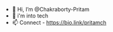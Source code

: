- 👋 Hi, I’m @Chakraborty-Pritam
- 👀 i'm into tech 
- 📫 Connect - https://bio.link/pritamch

<!---
Chakraborty-Pritam/Chakraborty-Pritam is a ✨ special ✨ repository because its `README.md` (this file) appears on your GitHub profile.
You can click the Preview link to take a look at your changes.
--->
